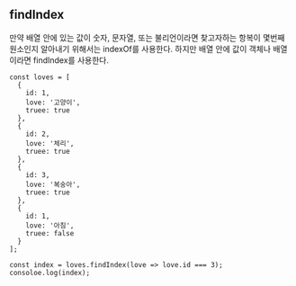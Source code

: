 ## findIndex

만약 배열 안에 있는 값이 숫자, 문자열, 또는 불리언이라면 찾고자하는 항복이 몇번째 원소인지 알아내기 위해서는 indexOf를 사용한다. 하지만 배열 안에 값이 객체나 배열이라면 findIndex를 사용한다.

```
const loves = [
  {
    id: 1,
    love: '고양이',
    truee: true
  },
  {
    id: 2,
    love: '체리',
    truee: true
  },
  {
    id: 3,
    love: '복숭아',
    truee: true
  },
  {
    id: 1,
    love: '아침',
    truee: false
  }
];

const index = loves.findIndex(love => love.id === 3);
consoloe.log(index);
```
